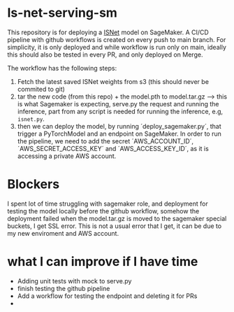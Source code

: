 # Is-net-serving-sm
This repository is for deploying a [ISNet]((https://github.com/xuebinqin/DIS)) model on SageMaker.
A CI/CD pipeline with github workflows is created on every push to main branch.
For simplicity, it is only deployed and while workflow is run only on main, ideally this should also be tested in every PR,
and only deployed on Merge.

The workflow has the following steps:
1) Fetch the latest saved ISNet weights from s3 (this should never be commited to git)
2) tar the new code (from this repo) + the model.pth to model.tar.gz --> this is what Sagemaker is expecting, serve.py
the request and running the inference, part from any script is needed for running the inference, e.g, `isnet.py`.
3) then we can deploy the model, by running ´deploy_sagemaker.py´, that trigger a PyTorchModel and an endpoint on SageMaker.
In order to run the pipeline, we need to add the secret ´AWS_ACCOUNT_ID´, ´AWS_SECRET_ACCESS_KEY´ and ´AWS_ACCESS_KEY_ID´, 
as it is accessing a private AWS account. 

# Blockers
I spent lot of time struggling with sagemaker role, and deployment for testing the model locally before the github 
workflow, somehow the deployment failed when the model.tar.gz is moved to the sagemaker special buckets, I get SSL error. 
This is not a usual error that I get, it can be due to my new enviroment and AWS account. 
# what I can improve if I have time
- Adding unit tests with mock to serve.py
- finish testing the github pipeline
- Add a workflow for testing the endpoint and deleting it for PRs
- 




